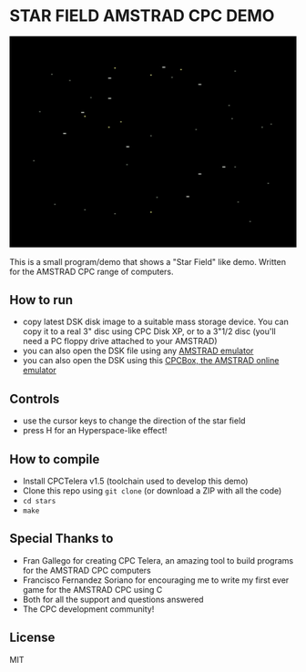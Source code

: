 # STAR FIELD AMSTRAD CPC DEMO

![](stars.gif)

This is a small program/demo that shows a "Star Field" like demo. Written for the AMSTRAD CPC range of computers.

## How to run

- copy latest DSK disk image to a suitable mass storage device. You can copy it to a real 3" disc using CPC Disk XP, or to a 3"1/2 disc (you'll need a PC floppy drive attached to your AMSTRAD)
- you can also open the DSK file using any [AMSTRAD emulator](http://www.cpcwiki.eu/index.php/Emulators)
- you can also open the DSK using this [CPCBox, the AMSTRAD online emulator](https://www.retrovm.com) 

## Controls

- use the cursor keys to change the direction of the star field
- press H for an Hyperspace-like effect!

## How to compile

- Install CPCTelera v1.5 (toolchain used to develop this demo)
- Clone this repo using `git clone` (or download a ZIP with all the code)
- `cd stars`
- `make`

## Special Thanks to

- Fran Gallego for creating CPC Telera, an amazing tool to build programs for the AMSTRAD CPC computers
- Francisco Fernandez Soriano for encouraging me to write my first ever game for the AMSTRAD CPC using C
- Both for all the support and questions answered
- The CPC development community!

## License

MIT